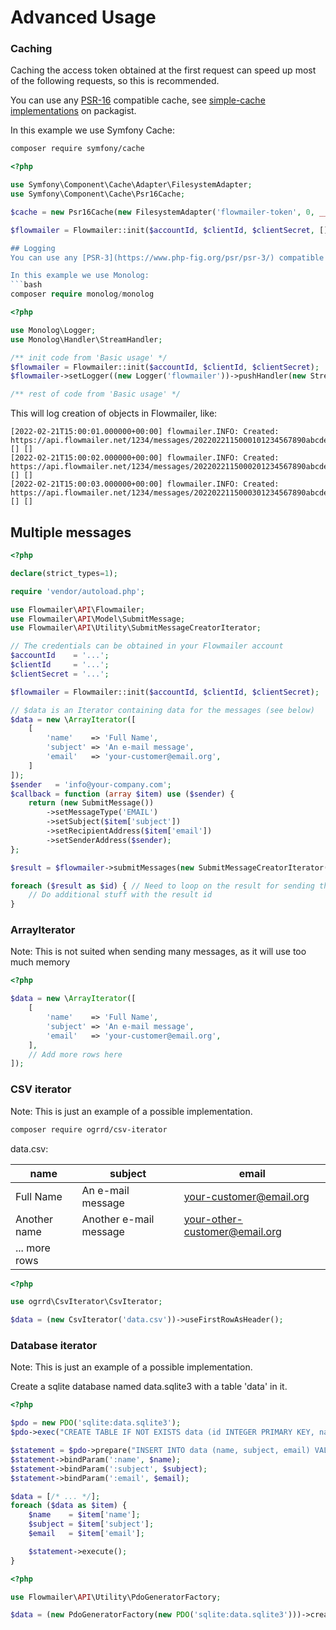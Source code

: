 # Advanced Usage 

### Caching

Caching the access token obtained at the first request can speed up most of the following requests, so this is recommended.

You can use any [PSR-16](https://www.php-fig.org/psr/psr-16/) compatible cache, see [simple-cache implementations](https://packagist.org/providers/psr/simple-cache-implementation) on packagist.

In this example we use Symfony Cache:
```bash
composer require symfony/cache
```

```php
<?php

use Symfony\Component\Cache\Adapter\FilesystemAdapter;
use Symfony\Component\Cache\Psr16Cache;

$cache = new Psr16Cache(new FilesystemAdapter('flowmailer-token', 0, __DIR__.'/cache-dir'));

$flowmailer = Flowmailer::init($accountId, $clientId, $clientSecret, [], null, $cache);```

## Logging
You can use any [PSR-3](https://www.php-fig.org/psr/psr-3/) compatible logger, see [log implementations](https://packagist.org/providers/psr/log-implementation) on packagist.

In this example we use Monolog:
```bash
composer require monolog/monolog
```

```php
<?php

use Monolog\Logger;
use Monolog\Handler\StreamHandler;

/** init code from 'Basic usage' */
$flowmailer = Flowmailer::init($accountId, $clientId, $clientSecret);
$flowmailer->setLogger((new Logger('flowmailer'))->pushHandler(new StreamHandler(__DIR__.'/journal.log', Logger::INFO)));

/** rest of code from 'Basic usage' */
```

This will log creation of objects in Flowmailer, like:
```log
[2022-02-21T15:00:01.000000+00:00] flowmailer.INFO: Created: https://api.flowmailer.net/1234/messages/2022022115000101234567890abcdef0 [] []
[2022-02-21T15:00:02.000000+00:00] flowmailer.INFO: Created: https://api.flowmailer.net/1234/messages/2022022115000201234567890abcdef0 [] []
[2022-02-21T15:00:03.000000+00:00] flowmailer.INFO: Created: https://api.flowmailer.net/1234/messages/2022022115000301234567890abcdef0 [] []
```

## Multiple messages
```php
<?php

declare(strict_types=1);

require 'vendor/autoload.php';

use Flowmailer\API\Flowmailer;
use Flowmailer\API\Model\SubmitMessage;
use Flowmailer\API\Utility\SubmitMessageCreatorIterator;

// The credentials can be obtained in your Flowmailer account
$accountId    = '...';
$clientId     = '...';
$clientSecret = '...';

$flowmailer = Flowmailer::init($accountId, $clientId, $clientSecret);

// $data is an Iterator containing data for the messages (see below)
$data = new \ArrayIterator([
    [
        'name'    => 'Full Name',
        'subject' => 'An e-mail message',
        'email'   => 'your-customer@email.org',
    ]
]);
$sender   = 'info@your-company.com';
$callback = function (array $item) use ($sender) {
    return (new SubmitMessage())
        ->setMessageType('EMAIL')
        ->setSubject($item['subject'])
        ->setRecipientAddress($item['email'])
        ->setSenderAddress($sender);
};

$result = $flowmailer->submitMessages(new SubmitMessageCreatorIterator($data, $callback));

foreach ($result as $id) { // Need to loop on the result for sending the messages
    // Do additional stuff with the result id
}
```

### ArrayIterator

Note: This is not suited when sending many messages, as it will use too much memory  
```php
<?php

$data = new \ArrayIterator([
    [
        'name'    => 'Full Name',
        'subject' => 'An e-mail message',
        'email'   => 'your-customer@email.org',
    ],
    // Add more rows here
]);
```

### CSV iterator

Note: This is just an example of a possible implementation.

```bash
composer require ogrrd/csv-iterator
```

data.csv:

| name          | subject                | email                         |
|---------------|------------------------|-------------------------------|
| Full Name     | An e-mail message      | your-customer@email.org       |
| Another name  | Another e-mail message | your-other-customer@email.org |
| ... more rows |                        |                               |

```php
<?php

use ogrrd\CsvIterator\CsvIterator;

$data = (new CsvIterator('data.csv'))->useFirstRowAsHeader();
```

### Database iterator

Note: This is just an example of a possible implementation.

Create a sqlite database named data.sqlite3 with a table 'data' in it.
```php
<?php

$pdo = new PDO('sqlite:data.sqlite3');
$pdo->exec("CREATE TABLE IF NOT EXISTS data (id INTEGER PRIMARY KEY, name TEXT, subject TEXT, email TEXT)");

$statement = $pdo->prepare("INSERT INTO data (name, subject, email) VALUES (:name, :subject, :email)");
$statement->bindParam(':name', $name);
$statement->bindParam(':subject', $subject);
$statement->bindParam(':email', $email);

$data = [/* ... */];
foreach ($data as $item) {
    $name    = $item['name'];
    $subject = $item['subject'];
    $email   = $item['email'];

    $statement->execute();
}
```

```php
<?php

use Flowmailer\API\Utility\PdoGeneratorFactory;

$data = (new PdoGeneratorFactory(new PDO('sqlite:data.sqlite3')))->createGenerator('SELECT * FROM data;');
```
